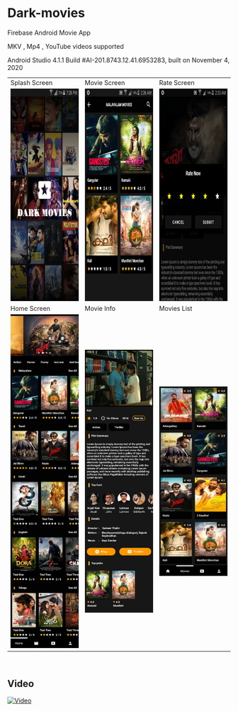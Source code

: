 # Dark-movies
Firebase Android Movie App

MKV , Mp4 , YouTube videos supported

Android Studio 4.1.1
Build #AI-201.8743.12.41.6953283, built on November 4, 2020

<table>
  <tr>
    <td>Splash Screen</td>
     <td>Movie Screen</td>
     <td>Rate Screen</td>
  </tr>
  <tr>
    <td><img src="/ss/Screenshot_2022-09-23-19-28-05.png" width=270 height=480></td>
    <td><img src="/ss/2022-9-3_2-26-14.PNG" width=270 height=480></td>
    <td><img src="/ss/2022-9-3_2-25-44.PNG" width=270 height=480></td>
  </tr>
    <tr>
    <td>Home Screen</td>
     <td>Movie Info</td>
     <td>Movies List</td>
  </tr>
  <tr>
    <td><img src="/ss/2022-9-3_2-23-5.PNG" width=270 height=100%></td>
    <td><img src="/ss/2022-9-3_2-24-42.PNG" width=270 height=100%></td>
    <td><img src="/ss/2022-9-3_2-26-54.PNG" width=270 height=100%></td>
  </tr>
 </table>
 
 <br/>
<h2> Video </h2>

[![Video](https://img.youtube.com/vi/aa3SpJbmPJM/hqdefault.jpg)](https://www.youtube.com/watch?v=aa3SpJbmPJM)
<br/>
